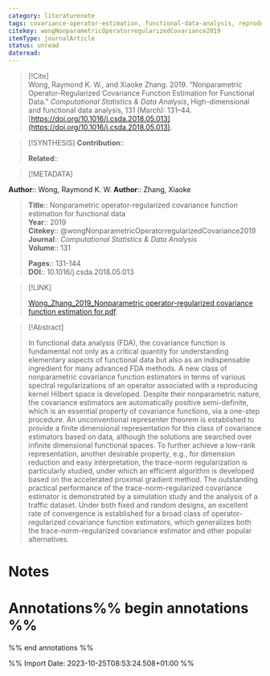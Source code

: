 ```yaml
---
category: literaturenote
tags: covariance-operator-estimation, functional-data-analysis, reproducing-kernel-hilbert-space
citekey: wongNonparametricOperatorregularizedCovariance2019
itemType: journalArticle
status: unread  
dateread:  
---
```


> [!Cite]  
> Wong, Raymond K. W., and Xiaoke Zhang. 2019. “Nonparametric Operator-Regularized Covariance Function Estimation for Functional Data.” _Computational Statistics & Data Analysis_, High-dimensional and functional data analysis, 131 (March): 131–44. [https://doi.org/10.1016/j.csda.2018.05.013](https://doi.org/10.1016/j.csda.2018.05.013).

> [!SYNTHESIS] 
>**Contribution**::
>
>**Related**:: 
>

> [!METADATA]  
>
**Author**:: Wong, Raymond K. W.
**Author**:: Zhang, Xiaoke<br>
> **Title**:: Nonparametric operator-regularized covariance function estimation for functional data    
> **Year**:: 2019     
> **Citekey**:: @wongNonparametricOperatorregularizedCovariance2019    
>**Journal**:: *Computational Statistics & Data Analysis*    
>**Volume**:: 131    
>     
>    
>    
>     
> **Pages**:: 131-144    
>**DOI**:: 10.1016/j.csda.2018.05.013    
>

> [!LINK] 
>
> [Wong_Zhang_2019_Nonparametric operator-regularized covariance function estimation for.pdf](file:///Users/steven/Library/CloudStorage/GoogleDrive-steven.golovkine@ul.ie/My%20Drive/bibliography/Computational%20Statistics%20&%20Data%20Analysis/2019/Wong_Zhang_2019_Nonparametric%20operator-regularized%20covariance%20function%20estimation%20for2.pdf).

>[!Abstract]
>
>In functional data analysis (FDA), the covariance function is fundamental not only as a critical quantity for understanding elementary aspects of functional data but also as an indispensable ingredient for many advanced FDA methods. A new class of nonparametric covariance function estimators in terms of various spectral regularizations of an operator associated with a reproducing kernel Hilbert space is developed. Despite their nonparametric nature, the covariance estimators are automatically positive semi-definite, which is an essential property of covariance functions, via a one-step procedure. An unconventional representer theorem is established to provide a finite dimensional representation for this class of covariance estimators based on data, although the solutions are searched over infinite dimensional functional spaces. To further achieve a low-rank representation, another desirable property, e.g., for dimension reduction and easy interpretation, the trace-norm regularization is particularly studied, under which an efficient algorithm is developed based on the accelerated proximal gradient method. The outstanding practical performance of the trace-norm-regularized covariance estimator is demonstrated by a simulation study and the analysis of a traffic dataset. Under both fixed and random designs, an excellent rate of convergence is established for a broad class of operator-regularized covariance function estimators, which generalizes both the trace-norm-regularized covariance estimator and other popular alternatives.
>>


# Notes<br>
# Annotations%% begin annotations %%  
 
  
%% end annotations %%

%% Import Date: 2023-10-25T08:53:24.508+01:00 %%
